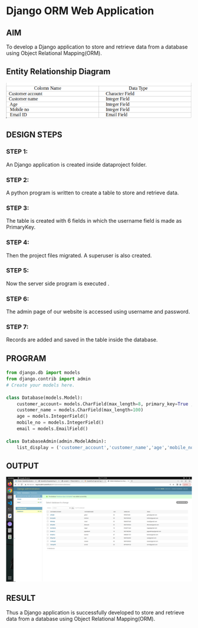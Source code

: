 # Django ORM Web Application

## AIM
To develop a Django application to store and retrieve data from a database using Object Relational Mapping(ORM).

## Entity Relationship Diagram

![output](ER.png)

## DESIGN STEPS

### STEP 1: 
An Django application is created inside dataproject folder.

### STEP 2:
A python program is written to create a table to store and retrieve data.


### STEP 3:
The table is created with 6 fields in which the username field is made as PrimaryKey.

### STEP 4:
Then the project files migrated. A superuser is also created.

### STEP 5:
Now the server side program is executed .

### STEP 6:
The admin page of our website is accessed using username and password.


### STEP 7:
Records are added and saved in the table inside the database.



## PROGRAM
```python
from django.db import models
from django.contrib import admin
# Create your models here.

class Database(models.Model):
    customer_account= models.CharField(max_length=8, primary_key=True ,help_text="Your Reference Number")
    customer_name = models.CharField(max_length=100)
    age = models.IntegerField()
    mobile_no = models.IntegerField()
    email = models.EmailField()

class DatabaseAdmin(admin.ModelAdmin):
    list_display = ('customer_account','customer_name','age','mobile_no','email')

```


## OUTPUT

![output](pic1.png)


## RESULT
Thus a Django application is successfully developed to store and retrieve data from a database using Object Relational Mapping(ORM).
